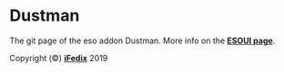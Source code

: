 # Dustman
The git page of the eso addon Dustman. More info on the [**ESOUI page**](https://www.esoui.com/downloads/info97-Dustman.html).

Copyright (©) [**iFedix**](https://github.com/iFedix) 2019